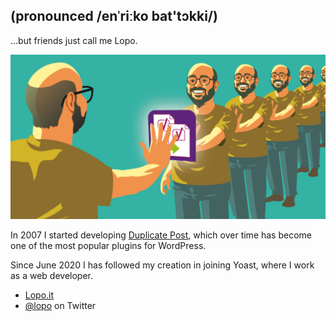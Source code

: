 ## (pronounced /enˈriːko bat'tɔkki/)
 ...but friends just call me Lopo.

<img src="https://raw.githubusercontent.com/enricobattocchi/enricobattocchi/master/duplicate-enrico.png" alt="Illustration of multiple Enricos created as duplicates of the original one">

In 2007 I started developing [Duplicate Post](https://wordpress.org/plugins/duplicate-post/), which over time has become one of the most popular plugins for WordPress.

Since June 2020 I has followed my creation in joining Yoast, where I work as a web developer.

* [Lopo.it](https://lopo.it)
* [@lopo](https://twitter.com/lopo) on Twitter
